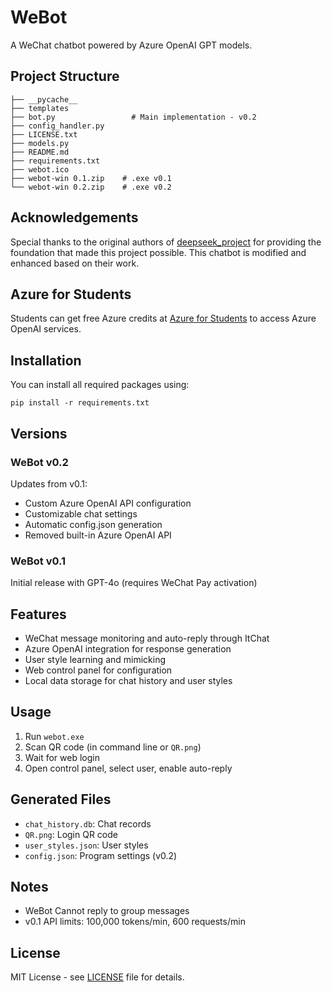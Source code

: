 # WeBot

A WeChat chatbot powered by Azure OpenAI GPT models.

## Project Structure
```
├── __pycache__
├── templates         
├── bot.py                 # Main implementation - v0.2
├── config_handler.py
├── LICENSE.txt           
├── models.py           
├── README.md             
├── requirements.txt      
├── webot.ico            
├── webot-win 0.1.zip    # .exe v0.1
└── webot-win 0.2.zip    # .exe v0.2
```

## Acknowledgements

Special thanks to the original authors of [deepseek_project](https://github.com/1692775560/deepseek_project) for providing the foundation that made this project possible. This chatbot is modified and enhanced based on their work.

## Azure for Students
Students can get free Azure credits at [Azure for Students](https://azure.microsoft.com/en-us/free/students) to access Azure OpenAI services.

## Installation

You can install all required packages using:

```
pip install -r requirements.txt
```

## Versions

### WeBot v0.2
Updates from v0.1:
- Custom Azure OpenAI API configuration
- Customizable chat settings
- Automatic config.json generation
- Removed built-in Azure OpenAI API

### WeBot v0.1
Initial release with GPT-4o (requires WeChat Pay activation)

## Features

- WeChat message monitoring and auto-reply through ItChat
- Azure OpenAI integration for response generation
- User style learning and mimicking
- Web control panel for configuration
- Local data storage for chat history and user styles

## Usage

1. Run `webot.exe`
2. Scan QR code (in command line or `QR.png`)
3. Wait for web login
4. Open control panel, select user, enable auto-reply

## Generated Files
- `chat_history.db`: Chat records
- `QR.png`: Login QR code
- `user_styles.json`: User styles
- `config.json`: Program settings (v0.2)

## Notes
- WeBot Cannot reply to group messages
- v0.1 API limits: 100,000 tokens/min, 600 requests/min

## License
MIT License - see [LICENSE](LICENSE) file for details.